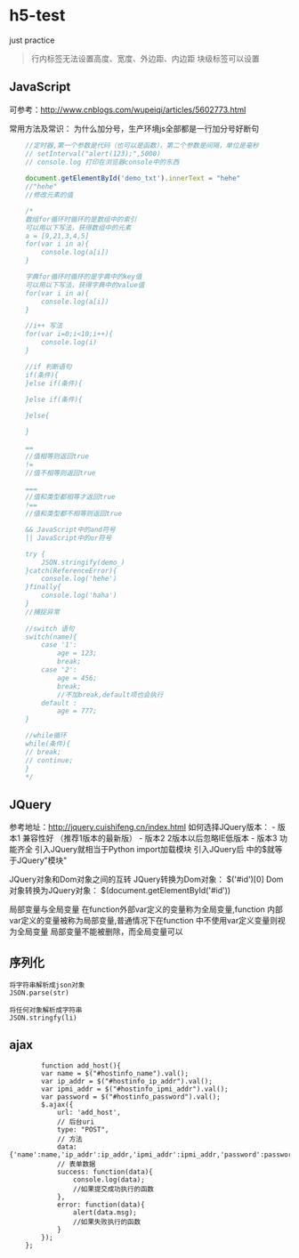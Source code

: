 # h5-test
just practice

> 行内标签无法设置高度、宽度、外边距、内边距
> 块级标签可以设置


JavaScript
----
可参考：http://www.cnblogs.com/wupeiqi/articles/5602773.html

常用方法及常识：
为什么加分号，生产环境js全部都是一行加分号好断句
```js
	//定时器,第一个参数是代码（也可以是函数），第二个参数是间隔，单位是毫秒
	// setInterval("alert(123);",5000)
	// console.log 打印在浏览器console中的东西
	
	document.getElementById('demo_txt').innerText = "hehe"
	//"hehe"
	//修改元素的值

	/* 
	数组for循环时循环的是数组中的索引
	可以用以下写法，获得数组中的元素
	a = [9,21,3,4,5]
	for(var i in a){
	    console.log(a[i])
	}

	字典for循环时循环的是字典中的key值
	可以用以下写法，获得字典中的value值
	for(var i in a){
	    console.log(a[i])
	}

	//i++ 写法
	for(var i=0;i<10;i++){
	    console.log(i)
	}

	//if 判断语句
	if(条件){
	}else if(条件){
	
	}else if(条件){

	}else{

	}

	==
	//值相等则返回true
	!=
	//值不相等则返回true

	===
	//值和类型都相等才返回true
	!==
	//值和类型都不相等则返回true

	&& JavaScript中的and符号
	|| JavaScript中的or符号

	try {
	    JSON.stringify(demo_)
	}catch(ReferenceError){
	    console.log('hehe')
	}finally{
		console.log('haha')
	}
	//捕捉异常
	
	//switch 语句
	switch(name){
        case '1':
            age = 123;
            break;
        case '2':
            age = 456;
            break;
            //不加break,default项也会执行
        default :
            age = 777;
    }

   	//while循环
   	while(条件){
    // break;
    // continue;
	}
	*/
```


JQuery
----
参考地址：http://jquery.cuishifeng.cn/index.html
如何选择JQuery版本：
	- 版本1	兼容性好	（推荐1版本的最新版）
	- 版本2 	2版本以后忽略IE低版本
	- 版本3	功能齐全
引入JQuery就相当于Python import加载模块
引入JQuery后 <script></script>中的$就等于JQuery"模块"

JQuery对象和Dom对象之间的互转
	JQuery转换为Dom对象：	$('#id')[0]
	Dom对象转换为JQuery对象：	$(document.getElementById('#id'))

局部变量与全局变量
	在function外部var定义的变量称为全局变量,function 内部 var定义的变量被称为局部变量,普通情况下在function 中不使用var定义变量则视为全局变量
	局部变量不能被删除，而全局变量可以

序列化
---
	将字符串解析成json对象
	JSON.parse(str)
	
	将任何对象解析成字符串
	JSON.stringfy(li)

ajax
---
			function add_host(){
			var name = $("#hostinfo_name").val();
			var ip_addr = $("#hostinfo_ip_addr").val();
			var ipmi_addr = $("#hostinfo_ipmi_addr").val();
			var password = $("#hostinfo_password").val();
			$.ajax({
				url: 'add_host',
				// 后台uri
				type: "POST",
				// 方法
				data: {'name':name,'ip_addr':ip_addr,'ipmi_addr':ipmi_addr,'password':password},
				// 表单数据
				success: function(data){
					console.log(data);
					//如果提交成功执行的函数
				},
				error: function(data){
					alert(data.msg);
					//如果失败执行的函数
				}
			});
		};